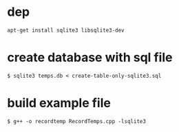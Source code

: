 # dep
	apt-get install sqlite3 libsqlite3-dev 

# create database with sql file 
	$ sqlite3 temps.db < create-table-only-sqlite3.sql 

# build example file 

	$ g++ -o recordtemp RecordTemps.cpp -lsqlite3 


